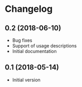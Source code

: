 # Changelog

## 0.2 (2018-06-10)
- Bug fixes
- Support of usage descriptions
- Initial documentation

## 0.1 (2018-05-14)
- Initial version
